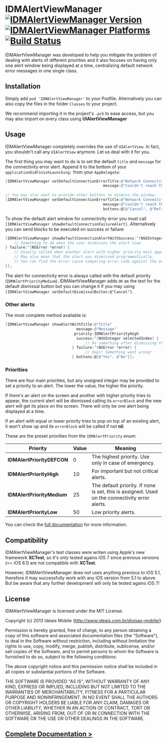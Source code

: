 IDMAlertViewManager [![IDMAlertViewManager Version](https://cocoapod-badges.herokuapp.com/v/IDMAlertViewManager/badge.svg)](http://cocoadocs.org/docsets/IDMAlertViewManager) [![IDMAlertViewManager Platforms](https://cocoapod-badges.herokuapp.com/p/IDMAlertViewManager/badge.svg)](http://cocoadocs.org/docsets/IDMAlertViewManager) [![Build Status](https://travis-ci.org/ideaismobile/IDMAlertViewManager.png)](https://travis-ci.org/ideaismobile/IDMAlertViewManager)
===================

IDMAlertViewManager was developed to help you mitigate the problem of dealing with alerts of different priorities and it also focuses on having only one alert window being displayed at a time, centralizing default network error messages in one single class.

## Installation

Simply add `pod 'IDMAlertViewManager'` to your Podfile. Alternatively you can also copy the files in the folder `Classes` to your project.

We recommend importing it in the project's `.pch` to ease access, but you may also import on every class using **UIAlertViewManager**

## Usage

IDMAlertViewManager completely overrides the use of `UIAlertView`. In fact, you shouldn't call any `UIAlertView` anymore. Let us deal with it for you.

The first thing you may want to do is to set the default `title` and `message` for the connectivity error alert. Append it to the bottom of your `applicationDidFinishLaunching:` from your `AppDelegate`:

``` objective-c
[IDMAlertViewManager setDefaultConnectionErrorTitle:@"Network Connectivity Error" 
                                            message:@"Couldn't reach the server. Please, try again."];
	
// You may also want to provide other buttons to dismiss the window:
[IDMAlertViewManager setDefaultConnectionErrorTitle:@"Network Connectivity Error" 
                                            message:@"Couldn't reach the server. Please, try again."
                                            buttons:@[@"Cancel", @"Refresh"]];
```

To show the default alert window for connectivity error you must call `[IDMAlertViewManager showDefaultConnectionFailureAlert]`. Alternatively you can send blocks to be executed on success or failure:

``` objective-c
[IDMAlertViewManager showDefaultConnectionAlertWithSuccess:^(NSUInteger selectedIndex) {
	// Something to do when the user dismisses the alert view
} failure:^(NSError *error) {
	// Usually called when another alert with higher priority must appear.
	// May also mean that the alert was dismissed programmatically.
	// You can find the error cause comparing error.code against the enum IDMAlertError
}];
```

The alert for connectivity error is always called with the default priority (`IDMAlertPriorityMedium`). IDMAlertViewManager adds `OK` as the text for the default dismissal button but you can change it if you may using `[IDMAlertViewManager setDefaultDismissalButton:@"Cancel"]`.

### Other alerts

The most complete method available is:

``` objective-c									   
[IDMAlertViewManager showAlertWithTitle:@"Title"
                                message:@"Message"
                               priority:IDMAlertPriorityHigh
                                success:^(NSUInteger selectedIndex) {
                                	// Do something after dismissing the alert
                              } failure:^(NSError *error) {
                              		// Oops! Something went wrong!
                              } buttons:@[@"Yes", @"No"]];
```

### Priorities

There are four main priorities, but any unsigned integer may be provided to set a priority to an alert. The lower the value, the higher the priority.

If there's an alert on the screen and another with higher priority tries to appear, the current alert will be dismissed calling its `errorBlock` and the new alert will get its place on the screen. There will only be one alert being displayed at a time.

If an alert with equal or lower priority tries to pop on top of an existing alert, it won't show up and its `errorBlock` will be called if not **nil**.

These are the preset priorities from the `IDMAlertPriority` enum:

Priority | Value | Meaning
---------|-------|--------
**IDMAlertPriorityDEFCON** | 0 | The highest priority. Use only in case of emergency.
**IDMAlertPriorityHigh** | 10 | For important but not critical alerts.
**IDMAlertPriorityMedium** | 25 | The default priority. If none is set, this is assigned. Used on the connectivity error alerts.
**IDMAlertPriorityLow** | 50 | Low priority alerts.

You can check the [full documentation](http://ideaismobile.github.io/IDMAlertViewManager/docs) for more information.

## Compatibility

IDMAlertViewManager's test classes were writen using Apple's new framework **XCTest**, so it's only tested agains iOS 7 since previous versions (<= iOS 6.1) are not compatible with **XCTest**.

However, IDMAlertViewManager does not uses anything previous to iOS 5.1, therefore it may successfully work with any iOS version from 5.1 to above. But be aware that any further development will only be tested agains iOS 7!

## License

IDMAlertViewManager is licensed under the MIT License:

Copyright (c) 2013 Ideais Mobile (http://www.ideais.com.br/divisao-mobile/)

Permission is hereby granted, free of charge, to any person obtaining a copy of
this software and associated documentation files (the "Software"), to deal in
the Software without restriction, including without limitation the rights to
use, copy, modify, merge, publish, distribute, sublicense, and/or sell copies of
the Software, and to permit persons to whom the Software is furnished to do so,
subject to the following conditions:

The above copyright notice and this permission notice shall be included in all
copies or substantial portions of the Software.

THE SOFTWARE IS PROVIDED "AS IS", WITHOUT WARRANTY OF ANY KIND, EXPRESS OR
IMPLIED, INCLUDING BUT NOT LIMITED TO THE WARRANTIES OF MERCHANTABILITY, FITNESS
FOR A PARTICULAR PURPOSE AND NONINFRINGEMENT. IN NO EVENT SHALL THE AUTHORS OR
COPYRIGHT HOLDERS BE LIABLE FOR ANY CLAIM, DAMAGES OR OTHER LIABILITY, WHETHER
IN AN ACTION OF CONTRACT, TORT OR OTHERWISE, ARISING FROM, OUT OF OR IN
CONNECTION WITH THE SOFTWARE OR THE USE OR OTHER DEALINGS IN THE SOFTWARE.

## [Complete Documentation >](http://ideaismobile.github.io/IDMAlertViewManager/docs)
